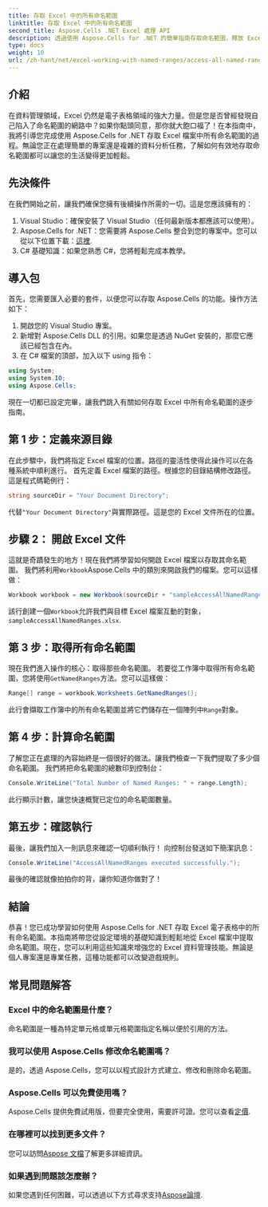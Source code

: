 ```yaml
---
title: 存取 Excel 中的所有命名範圍
linktitle: 存取 Excel 中的所有命名範圍
second_title: Aspose.Cells .NET Excel 處理 API
description: 透過使用 Aspose.Cells for .NET 的簡單指南存取命名範圍，釋放 Excel 的強大功能。非常適合數據管理。
type: docs
weight: 10
url: /zh-hant/net/excel-working-with-named-ranges/access-all-named-ranges/
---
```

## 介紹
在資料管理領域，Excel 仍然是電子表格領域的強大力量。但是您是否曾經發現自己陷入了命名範圍的網路中？如果你點頭同意，那你就大飽口福了！在本指南中，我將引導您完成使用 Aspose.Cells for .NET 存取 Excel 檔案中所有命名範圍的過程。無論您正在處理簡單的專案還是複雜的資料分析任務，了解如何有效地存取命名範圍都可以讓您的生活變得更加輕鬆。
## 先決條件
在我們開始之前，讓我們確保您擁有後續操作所需的一切。這是您應該擁有的：
1. Visual Studio：確保安裝了 Visual Studio（任何最新版本都應該可以使用）。
2.  Aspose.Cells for .NET：您需要將 Aspose.Cells 整合到您的專案中。您可以從以下位置下載：[這裡](https://releases.aspose.com/cells/net/).
3. C# 基礎知識：如果您熟悉 C#，您將輕鬆完成本教學。
## 導入包
首先，您需要匯入必要的套件，以便您可以存取 Aspose.Cells 的功能。操作方法如下：
1. 開啟您的 Visual Studio 專案。
2. 新增對 Aspose.Cells DLL 的引用。如果您是透過 NuGet 安裝的，那麼它應該已經包含在內。
3. 在 C# 檔案的頂部，加入以下 using 指令：
```csharp
using System;
using System.IO;
using Aspose.Cells;
```
現在一切都已設定完畢，讓我們跳入有關如何存取 Excel 中所有命名範圍的逐步指南。
## 第 1 步：定義來源目錄
在此步驟中，我們將指定 Excel 檔案的位置。路徑的靈活性使得此操作可以在各種系統中順利進行。
首先定義 Excel 檔案的路徑。根據您的目錄結構修改路徑。這是程式碼範例行：
```csharp
string sourceDir = "Your Document Directory";
```
代替`"Your Document Directory"`與實際路徑。這是您的 Excel 文件所在的位置。
## 步驟 2： 開啟 Excel 文件
這就是奇蹟發生的地方！現在我們將學習如何開啟 Excel 檔案以存取其命名範圍。
我們將利用`Workbook`Aspose.Cells 中的類別來開啟我們的檔案。您可以這樣做：
```csharp
Workbook workbook = new Workbook(sourceDir + "sampleAccessAllNamedRanges.xlsx");
```
該行創建一個`Workbook`允許我們與目標 Excel 檔案互動的對象，`sampleAccessAllNamedRanges.xlsx`. 
## 第 3 步：取得所有命名範圍
現在我們進入操作的核心：取得那些命名範圍。
若要從工作簿中取得所有命名範圍，您將使用`GetNamedRanges`方法。您可以這樣做：
```csharp
Range[] range = workbook.Worksheets.GetNamedRanges();
```
此行會擷取工作簿中的所有命名範圍並將它們儲存在一個陣列中`Range`對象。 
## 第 4 步：計算命名範圍
了解您正在處理的內容始終是一個很好的做法。讓我們檢查一下我們提取了多少個命名範圍。
我們將把命名範圍的總數印到控制台：
```csharp
Console.WriteLine("Total Number of Named Ranges: " + range.Length);
```
此行顯示計數，讓您快速概覽已定位的命名範圍數量。
## 第五步：確認執行
最後，讓我們加入一則訊息來確認一切順利執行！
向控制台發送如下簡潔訊息：
```csharp
Console.WriteLine("AccessAllNamedRanges executed successfully.");
```
最後的確認就像拍拍你的背，讓你知道你做對了！
## 結論
恭喜！您已成功學習如何使用 Aspose.Cells for .NET 存取 Excel 電子表格中的所有命名範圍。本指南將帶您從設定環境的基礎知識到輕鬆地從 Excel 檔案中提取命名範圍。現在，您可以利用這些知識來增強您的 Excel 資料管理技能。無論是個人專案還是專業任務，這種功能都可以改變遊戲規則。
## 常見問題解答
### Excel 中的命名範圍是什麼？
命名範圍是一種為特定單元格或單元格範圍指定名稱以便於引用的方法。
### 我可以使用 Aspose.Cells 修改命名範圍嗎？
是的，透過 Aspose.Cells，您可以以程式設計方式建立、修改和刪除命名範圍。
### Aspose.Cells 可以免費使用嗎？
 Aspose.Cells 提供免費試用版，但要完全使用，需要許可證。您可以查看[定價](https://purchase.aspose.com/buy).
### 在哪裡可以找到更多文件？
您可以訪問[Aspose 文檔](https://reference.aspose.com/cells/net/)了解更多詳細資訊。
### 如果遇到問題該怎麼辦？
如果您遇到任何困難，可以透過以下方式尋求支持[Aspose論壇](https://forum.aspose.com/c/cells/9).